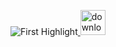 <img src="assets/images/devguide/attribute-directives/first-highlight.png" alt="First Highlight"></img><a href="assets/images/logos/angular/angular.png" target="_blank">
<img src="assets/images/logos/angular/angular.png" height="40px" title="download Angular logo"></a>